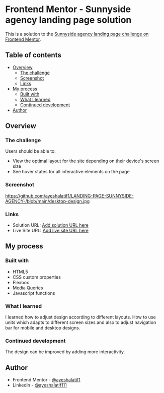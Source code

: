 # Frontend Mentor - Sunnyside agency landing page solution

This is a solution to the [Sunnyside agency landing page challenge on Frontend Mentor](https://www.frontendmentor.io/challenges/sunnyside-agency-landing-page-7yVs3B6ef). 
## Table of contents

- [Overview](#overview)
  - [The challenge](#the-challenge)
  - [Screenshot](#screenshot)
  - [Links](#links)
- [My process](#my-process)
  - [Built with](#built-with)
  - [What I learned](#what-i-learned)
  - [Continued development](#continued-development)
- [Author](#author)


## Overview

### The challenge

Users should be able to:

- View the optimal layout for the site depending on their device's screen size
- See hover states for all interactive elements on the page

### Screenshot

https://github.com/ayeshalatif1/LANDING-PAGE-SUNNYSIDE-AGENCY-/blob/main/desktop-design.jpg


### Links

- Solution URL: [Add solution URL here](https://your-solution-url.com)
- Live Site URL: [Add live site URL here](https://your-live-site-url.com)

## My process

### Built with

- HTML5 
- CSS custom properties
- Flexbox
- Media Queries
- Javascript functions

### What I learned

I learned how to adjust design according to different layouts. How to use units which adapts to different screen sizes and also to adjust navigation bar for mobile and desktop designs.

### Continued development

The design can be improved by adding more interactivity.

## Author

- Frontend Mentor - [@ayeshalatif1](https://www.frontendmentor.io/profile/ayeshalatif1)
- Linkedin - [@ayeshalatif111](https://www.linkedin.com/in/ayeshalatif111)


